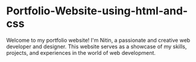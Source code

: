 # Portfolio-Website-using-html-and-css
Welcome to my portfolio website! I'm Nitin, a passionate and creative web developer and designer. This website serves as a showcase of my skills, projects, and experiences in the world of web development.
